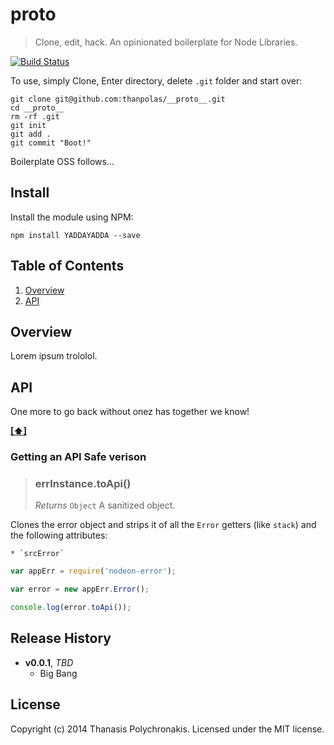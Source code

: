# __proto__

> Clone, edit, hack. An opinionated boilerplate for Node Libraries.

[![Build Status](https://secure.travis-ci.org/thanpolas/__proto__.png?branch=master)](http://travis-ci.org/thanpolas/__proto__)

To use, simply Clone, Enter directory, delete `.git` folder and start over:

```shell
git clone git@github.com:thanpolas/__proto__.git
cd __proto__
rm -rf .git
git init
git add .
git commit "Boot!"
```

Boilerplate OSS follows...

## Install

Install the module using NPM:

```
npm install YADDAYADDA --save
```
## <a name='TOC'>Table of Contents</a>

1. [Overview](#overview)
1. [API](#api)

## Overview

Lorem ipsum trololol.

## API

One more to go back without onez has together we know!

**[[⬆]](#TOC)**

### <a name='toApi'>Getting an API Safe verison</a>

> ### errInstance.toApi()
>
> *Returns* `Object` A sanitized object.

Clones the error object and strips it of all the `Error` getters (like `stack`) and the following attributes:
    
    * `srcError`

```js
var appErr = require('nodeon-error');

var error = new appErr.Error();

console.log(error.toApi());
```

## Release History

- **v0.0.1**, *TBD*
    - Big Bang

## License

Copyright (c) 2014 Thanasis Polychronakis. Licensed under the MIT license.
